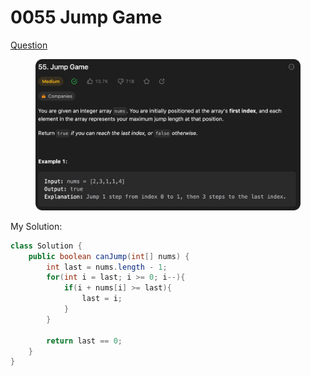 # 0055 Jump Game

[Question](https://leetcode.com/problems/jump-game/description/)

<figure><img src="../.gitbook/assets/image.png" alt=""><figcaption></figcaption></figure>



My Solution:

```java
class Solution {
    public boolean canJump(int[] nums) {
        int last = nums.length - 1;
        for(int i = last; i >= 0; i--){
            if(i + nums[i] >= last){
                last = i;
            }
        }

        return last == 0;
    }
}
```
